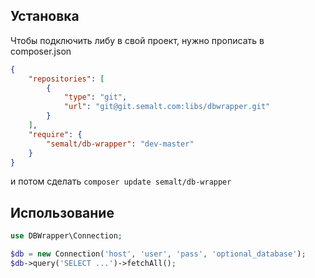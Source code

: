 ## Установка

Чтобы подключить либу в свой проект, нужно прописать в composer.json

```json
{
    "repositories": [
        {
            "type": "git",
            "url": "git@git.semalt.com:libs/dbwrapper.git"
        }
    ],
    "require": {
        "semalt/db-wrapper": "dev-master"
    }
}

```

и потом сделать `composer update semalt/db-wrapper`

## Использование

```php
use DBWrapper\Connection;

$db = new Connection('host', 'user', 'pass', 'optional_database');
$db->query('SELECT ...')->fetchAll();
```